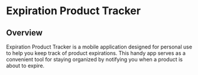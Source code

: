 # Expiration Product Tracker

## Overview

Expiration Product Tracker is a mobile application designed for personal use to help you keep track of product expirations. This handy app serves as a convenient tool for staying organized by notifying you when a product is about to expire.